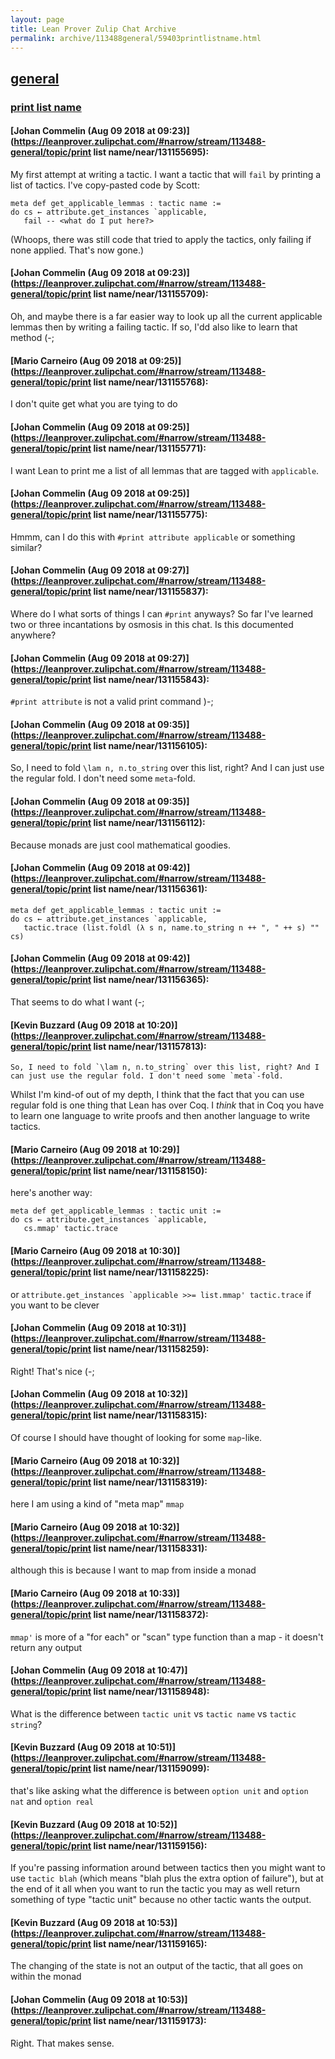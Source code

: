 ```yaml
---
layout: page
title: Lean Prover Zulip Chat Archive 
permalink: archive/113488general/59403printlistname.html
---
```


## [general](index.html)
### [print list name](59403printlistname.html)

#### [Johan Commelin (Aug 09 2018 at 09:23)](https://leanprover.zulipchat.com/#narrow/stream/113488-general/topic/print list name/near/131155695):
My first attempt at writing a tactic. I want a tactic that will `fail` by printing a list of tactics. I've copy-pasted code by Scott:
```lean
meta def get_applicable_lemmas : tactic name :=
do cs ← attribute.get_instances `applicable,
   fail -- <what do I put here?>
```
(Whoops, there was still code that tried to apply the tactics, only failing if none applied. That's now gone.)

#### [Johan Commelin (Aug 09 2018 at 09:23)](https://leanprover.zulipchat.com/#narrow/stream/113488-general/topic/print list name/near/131155709):
Oh, and maybe there is a far easier way to look up all the current applicable lemmas then by writing a failing tactic. If so, I'dd also like to learn that method (-;

#### [Mario Carneiro (Aug 09 2018 at 09:25)](https://leanprover.zulipchat.com/#narrow/stream/113488-general/topic/print list name/near/131155768):
I don't quite get what you are tying to do

#### [Johan Commelin (Aug 09 2018 at 09:25)](https://leanprover.zulipchat.com/#narrow/stream/113488-general/topic/print list name/near/131155771):
I want Lean to print me a list of all lemmas that are tagged with `applicable`.

#### [Johan Commelin (Aug 09 2018 at 09:25)](https://leanprover.zulipchat.com/#narrow/stream/113488-general/topic/print list name/near/131155775):
Hmmm, can I do this with `#print attribute applicable` or something similar?

#### [Johan Commelin (Aug 09 2018 at 09:27)](https://leanprover.zulipchat.com/#narrow/stream/113488-general/topic/print list name/near/131155837):
Where do I what sorts of things I can `#print` anyways? So far I've learned two or three incantations by osmosis in this chat. Is this documented anywhere?

#### [Johan Commelin (Aug 09 2018 at 09:27)](https://leanprover.zulipchat.com/#narrow/stream/113488-general/topic/print list name/near/131155843):
`#print attribute` is not a valid print command )-;

#### [Johan Commelin (Aug 09 2018 at 09:35)](https://leanprover.zulipchat.com/#narrow/stream/113488-general/topic/print list name/near/131156105):
So, I need to fold `\lam n, n.to_string` over this list, right? And I can just use the regular fold. I don't need some `meta`-fold.

#### [Johan Commelin (Aug 09 2018 at 09:35)](https://leanprover.zulipchat.com/#narrow/stream/113488-general/topic/print list name/near/131156112):
Because monads are just cool mathematical goodies.

#### [Johan Commelin (Aug 09 2018 at 09:42)](https://leanprover.zulipchat.com/#narrow/stream/113488-general/topic/print list name/near/131156361):
```lean
meta def get_applicable_lemmas : tactic unit :=
do cs ← attribute.get_instances `applicable,
   tactic.trace (list.foldl (λ s n, name.to_string n ++ ", " ++ s) "" cs)
```

#### [Johan Commelin (Aug 09 2018 at 09:42)](https://leanprover.zulipchat.com/#narrow/stream/113488-general/topic/print list name/near/131156365):
That seems to do what I want (-;

#### [Kevin Buzzard (Aug 09 2018 at 10:20)](https://leanprover.zulipchat.com/#narrow/stream/113488-general/topic/print list name/near/131157813):
```quote
So, I need to fold `\lam n, n.to_string` over this list, right? And I can just use the regular fold. I don't need some `meta`-fold.
```
Whilst I'm kind-of out of my depth, I think that the fact that you can use regular fold is one thing that Lean has over Coq. I *think* that in Coq you have to learn one language to write proofs and then another language to write tactics.

#### [Mario Carneiro (Aug 09 2018 at 10:29)](https://leanprover.zulipchat.com/#narrow/stream/113488-general/topic/print list name/near/131158150):
here's another way:
```
meta def get_applicable_lemmas : tactic unit :=
do cs ← attribute.get_instances `applicable,
   cs.mmap' tactic.trace
```

#### [Mario Carneiro (Aug 09 2018 at 10:30)](https://leanprover.zulipchat.com/#narrow/stream/113488-general/topic/print list name/near/131158225):
or ``attribute.get_instances `applicable >>= list.mmap' tactic.trace`` if you want to be clever

#### [Johan Commelin (Aug 09 2018 at 10:31)](https://leanprover.zulipchat.com/#narrow/stream/113488-general/topic/print list name/near/131158259):
Right! That's nice (-;

#### [Johan Commelin (Aug 09 2018 at 10:32)](https://leanprover.zulipchat.com/#narrow/stream/113488-general/topic/print list name/near/131158315):
Of course I should have thought of looking for some `map`-like.

#### [Mario Carneiro (Aug 09 2018 at 10:32)](https://leanprover.zulipchat.com/#narrow/stream/113488-general/topic/print list name/near/131158319):
here I am using a kind of "meta map" `mmap`

#### [Mario Carneiro (Aug 09 2018 at 10:32)](https://leanprover.zulipchat.com/#narrow/stream/113488-general/topic/print list name/near/131158331):
although this is because I want to map from inside a monad

#### [Mario Carneiro (Aug 09 2018 at 10:33)](https://leanprover.zulipchat.com/#narrow/stream/113488-general/topic/print list name/near/131158372):
`mmap'` is more of a "for each" or "scan" type function than a map - it doesn't return any output

#### [Johan Commelin (Aug 09 2018 at 10:47)](https://leanprover.zulipchat.com/#narrow/stream/113488-general/topic/print list name/near/131158948):
What is the difference between `tactic unit` vs `tactic name` vs `tactic string`?

#### [Kevin Buzzard (Aug 09 2018 at 10:51)](https://leanprover.zulipchat.com/#narrow/stream/113488-general/topic/print list name/near/131159099):
that's like asking what the difference is between `option unit` and `option nat` and `option real`

#### [Kevin Buzzard (Aug 09 2018 at 10:52)](https://leanprover.zulipchat.com/#narrow/stream/113488-general/topic/print list name/near/131159156):
If you're passing information around between tactics then you might want to use `tactic blah` (which means "blah plus the extra option of failure"), but at the end of it all when you want to run the tactic you may as well return something of type "tactic unit" because no other tactic wants the output.

#### [Kevin Buzzard (Aug 09 2018 at 10:53)](https://leanprover.zulipchat.com/#narrow/stream/113488-general/topic/print list name/near/131159165):
The changing of the state is not an output of the tactic, that all goes on within the monad

#### [Johan Commelin (Aug 09 2018 at 10:53)](https://leanprover.zulipchat.com/#narrow/stream/113488-general/topic/print list name/near/131159173):
Right. That makes sense.

